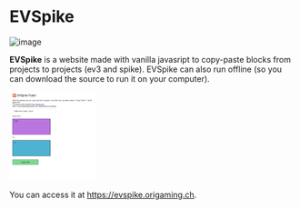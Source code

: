 # EVSpike
![image](https://user-images.githubusercontent.com/74014262/236884346-4c3a38c5-c302-47c1-96c4-420dcc961dce.png)

**EVSpike** is a website made with vanilla javasript to copy-paste blocks from projects to projects (ev3 and spike). EVSpike can also run offline (so you can download the source to run it on your computer).

<img alt="Demo" src=".github/image.png" style="width:30%">

You can access it at https://evspike.origaming.ch.